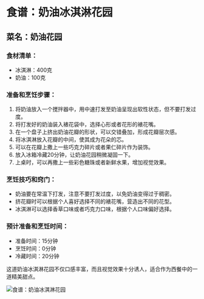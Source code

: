 ﻿---
name: 食谱：奶油冰淇淋花园
created_at: 20250422_221027
tags: [AI生成]
---

# 食谱：奶油冰淇淋花园

## 菜名：奶油花园

### 食材清单：
- 冰淇淋：400克
- 奶油：100克

### 准备和烹饪步骤：
1. 将奶油放入一个搅拌器中，用中速打发至奶油呈现出软性状态，但不要打发过度。
2. 将打发好的奶油装入裱花袋中，选择心形或者花形的裱花嘴。
3. 在一个盘子上挤出奶油花瓣的形状，可以交错叠加，形成花瓣层次感。
4. 将冰淇淋放入花瓣的中间，使其成为花朵的芯。
5. 可以在花瓣上撒上一些巧克力碎片或者果仁碎片作为装饰。
6. 放入冰箱冷藏20分钟，让奶油花园稍微凝固一下。
7. 上桌时，可以再撒上一些彩色糖珠或者新鲜水果，增加视觉效果。

### 烹饪技巧和窍门：
- 奶油要在常温下打发，注意不要打发过度，以免奶油变得过于稠密。
- 挤花瓣时可以根据个人喜好选择不同的裱花嘴，营造出不同的花型。
- 冰淇淋可以选择香草口味或者巧克力口味，根据个人口味偏好选择。

### 预计准备和烹饪时间：
- 准备时间：15分钟
- 烹饪时间：0分钟
- 冷藏时间：20分钟

这道奶油冰淇淋花园不仅口感丰富，而且视觉效果十分诱人，适合作为西餐中的一道精美甜点。

![食谱：奶油冰淇淋花园](https://source.unsplash.com/random/800x600/?food,食谱：奶油冰淇淋花园)
